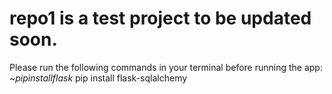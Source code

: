 # repo1 is a test project to be updated soon.
Please run the following commands in your terminal before running the app:
~$pip install flask
~$pip install flask-sqlalchemy

